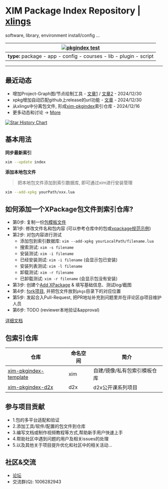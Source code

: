 # XIM Package Index Repository | [xlings](https://github.com/d2learn/xlings)

software, library, environment install/config ...


| [![pkgindex test](https://github.com/d2learn/xim-pkgindex/actions/workflows/ci-test.yml/badge.svg)](https://github.com/d2learn/xim-pkgindex/actions/workflows/ci-test.yml) |
| --- |
| **type:** package - app - config - courses - lib - plugin - script |

---

## 最近动态

- 增加Project-Graph图/节点绘制工具 - [文章1](http://forum.d2learn.org/post/209) / [文章2](http://forum.d2learn.org/post/210) - 2024/12/30
- xpkg增加自动匹配github上release的url功能 - [文章](http://forum.d2learn.org/post/208) - 2024/12/30
- 从xlings中分离包文件, 形成[xim-pkgindex](https://github.com/d2learn/xim-pkgindex)索引仓库 - 2024/12/16
- 更多动态和讨论 -> [More](https://forum.d2learn.org/category/9/xlings)

[![Star History Chart](https://api.star-history.com/svg?repos=d2learn/xlings,d2learn/xim-pkgindex&type=Date)](https://star-history.com/#d2learn/xlings&d2learn/xim-pkgindex&Date)

## 基本用法

**同步最新索引**

```bash
xim --update index
```

**添加本地包文件**

> 把本地包文件添加到索引数据库, 即可通过xim进行安装管理

```bash
xim --add-xpkg yourPath/xxx.lua
```

## 如何添加一个XPackage包文件到索引仓库?

- 第0步: 复制一份[包模板文件](docs/xpackage-template.lua)
- 第1步: 修改文件名和包内容 (可以参考仓库中的包或[xpackage规范示例](docs/xpackage-spec.md))
- 第2步: 对包内容进行测试
  - 添加包到索引数据库: `xim --add-xpkg yourLocalPath/filename.lua`
  - 搜索测试: `xim -s filename`
  - 安装测试: `xim -i filename`
  - 已经安装测试: `xim -i filename` (会显示包已安装)
  - 安装列表测试: `xim -l filename`
  - 卸载测试: `xim -r filename`
  - 已卸载测试: `xim -r filename` (会显示包没有安装)
- 第3步: 创建个[Add XPackage](https://github.com/d2learn/xim-pkgindex/issues/new/choose) & 填写基础信息、测试log/截图
- 第4步: [fork项目](https://github.com/d2learn/xim-pkgindex), 并把包文件放到`pkgs`目录下的对应位置
- 第5步: 发起合入Pull-Request, 把PR地址补充到问题里并在评论区@项目维护人员
- 第6步: TODO (reviewer本地验证&approval)

[详细文档](docs/add-xpackage.md)

## 包索引仓库

| 仓库 | 命名空间 | 简介 |
| -- | -- | -- |
| [xim-pkgindex-template](https://github.com/d2learn/xim-pkgindex-template) | xim | 自建/镜像/私有包索引模板仓库 |
| [xim-pkgindex-d2x](https://github.com/d2learn/xim-pkgindex-d2x) | d2x | d2x公开课系列项目 |


## 参与项目贡献

- 1.包的多平台适配和验证
- 2.添加工具/软件/配置的包文件到仓库
- 3.编写文档或制作视频教程等方式,帮助新手用户快速上手
- 4.帮助社区中遇到问题的用户及相关issues的处理
- 5.以及其他关于项目提升优化和社区中的相关活动...

## 社区&交流

- [论坛](https://forum.d2learn.org/category/9/xlings)
- 交流群(Q): 1006282943